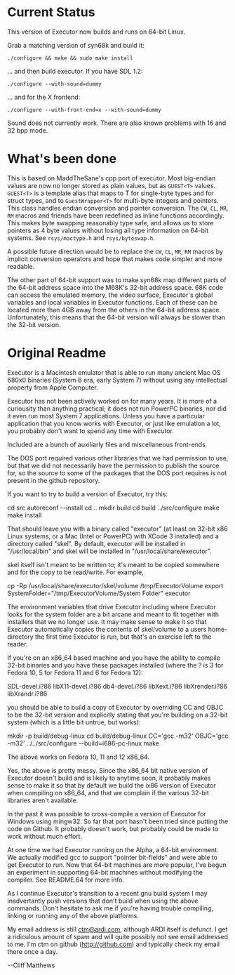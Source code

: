 Current Status
==============

This version of Executor now builds and runs on 64-bit Linux.

Grab a matching version of syn68k and build it:

```
./configure && make && sudo make install
```

... and then build executor. If you have SDL 1.2:
````
./configure --with-sound=dummy
````
... and for the X frontend:
````
./configure --with-front-end=x --with-sound=dummy
````

Sound does not currently work.
There are also known problems with 16 and 32 bpp mode.


What's been done
================

This is based on MaddTheSane's cpp port of executor.
Most big-endian values are now no longer stored as plain values, but
as `GUEST<T>` values.
`GUEST<T>` is a template alias that maps to T for single-byte types
and for struct types, and to `GuestWrapper<T>` for multi-byte integers and pointers.
This class handles endian conversion and pointer conversion.
The `CW`, `CL`, `MR`, `RM` macros and friends have been redefined as inline functions
accordingly.
This makes byte swapping reasonably type safe, and allows us to store
pointers as 4 byte values without losing all type information on 64-bit systems.
See `rsys/mactype.h` and `rsys/byteswap.h`.

A possible future direction would be to replace the `CW`, `CL`, `MR`, `RM` macros
by implicit conversion operators and hope that makes code simpler and more readable.

The other part of 64-bit support was to make syn68k map different parts of the
64-bit address space into the M68K's 32-bit address space. 68K code can
access the emulated memory, the video surface, Executor's global variables
and local variables in Executor functions. Each of these can be located more
than 4GB away from the others in the 64-bit address space.
Unfortunately, this means that the 64-bit version will always be slower
than the 32-bit version.

Original Readme
========================================================================

Executor is a Macintosh emulator that is able to run many ancient Mac
OS 680x0 binaries (System 6 era, early System 7) without using any
intellectual property from Apple Computer.

Executor has not been actively worked on for many years.  It is more
of a curiousity than anything practical; it does not run PowerPC
binaries, nor did it even run most System 7 applications.  Unless you
have a particular application that you know works with Executor, or
just like emulation a lot, you probably don't want to spend any time
with Executor.

Included are a bunch of auxiliarly files and miscellaneous front-ends.

The DOS port required various other libraries that we had permission
to use, but that we did not necessarily have the permission to publish
the source for, so the source to some of the packages that the DOS
port requires is not present in the github repository.

If you want to try to build a version of Executor, try this:

  cd src
  autoreconf --install
  cd ..
  mkdir build
  cd build
  ../src/configure
  make
  make install

That should leave you with a binary called "executor" (at least on
32-bit x86 Linux systems, or a Mac (Intel or PowerPC) with XCode 3
installed) and a directory called "skel".  By default, executor will
be installed in "/usr/local/bin" and skel will be installed in
"/usr/local/share/executor".

skel itself isn't meant to be written to; it's meant to be copied
somewhere and for the copy to be read/write.  For example,

  cp -Rp /usr/local/share/executor/skel/volume /tmp/ExecutorVolume
  export SystemFolder="/tmp/ExecutorVolume/System Folder"
  executor

The environment variables that drive Executor including where Executor
looks for the system folder are a bit arcane and meant to fit together
with installers that we no longer use.  It may make sense to make it
so that Executor automatically copies the contents of skel/volume to a
users home-directory the first time Executor is run, but that's an
exercise left to the reader.

If you're on an x86_64 based machine and you have the ability to compile
32-bit binaries and you have these packages installed (where the ? is 3 for
Fedora 10, 5 for Fedora 11 and 6 for Fedora 12):

  SDL-devel.i?86
  libX11-devel.i?86
  db4-devel.i?86
  libXext.i?86
  libXrender.i?86
  libXrandr.i?86

you should be able to build a copy of Executor by overriding CC and
OBJC to be the 32-bit version and explicitly stating that you're
building on a 32-bit system (which is a little bit untrue, but works):

  mkdir -p build/debug-linux
  cd build/debug-linux
  CC='gcc -m32' OBJC='gcc -m32' ../../src/configure --build=i686-pc-linux
  make

The above works on Fedora 10, 11 and 12 x86_64.

Yes, the above is pretty messy.  Since the x86_64 bit native version of
Executor doesn't build and is likely to anytime soon, it probably makes
sense to make it so that by default we build the ix86 version of Executor
when compiling on x86_64, and that we complain if the various 32-bit
libraries aren't available.

In the past it was possible to cross-compile a version of Executor for
Windows using mingw32.  So far that port hasn't been tried since
putting the code on Github.  It probably doesn't work, but probably
could be made to work without much effort.

At one time we had Executor running on the Alpha, a 64-bit
environment.  We actually modified gcc to support "pointer bit-fields"
and were able to get Executor to run.  Now that 64-bit machines are
more popular, I've begun an experiment in supporting 64-bit machines
without modifying the compiler.  See README.64 for more info.

As I continue Executor's transition to a recent gnu build system I may
inadvertantly push versions that don't build when using the above
commands.  Don't hesitate to ask me if you're having trouble
compiling, linking or running any of the above platforms.

My email address is still <ctm@ardi.com>, although ARDI itself is
defunct.  I get a ridiculous amount of spam and will quite possibly
not see email addressed to me.  I'm ctm on github (http://github.com)
and typically check my email there once a day.

--Cliff Matthews
